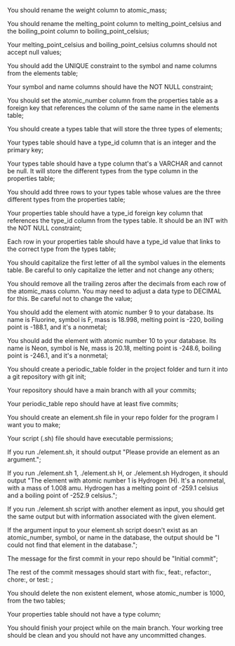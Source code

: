 You should rename the weight column to atomic_mass;

You should rename the melting_point column to melting_point_celsius and the boiling_point column to boiling_point_celsius;

Your melting_point_celsius and boiling_point_celsius columns should not accept null values;

You should add the UNIQUE constraint to the symbol and name columns from the elements table;

Your symbol and name columns should have the NOT NULL constraint;

You should set the atomic_number column from the properties table as a foreign key that references the column of the same name in the elements table;

You should create a types table that will store the three types of elements;

Your types table should have a type_id column that is an integer and the primary key;

Your types table should have a type column that's a VARCHAR and cannot be null. It will store the different types from the type column in the properties table;

You should add three rows to your types table whose values are the three different types from the properties table;

Your properties table should have a type_id foreign key column that references the type_id column from the types table. It should be an INT with the NOT NULL constraint;

Each row in your properties table should have a type_id value that links to the correct type from the types table;

You should capitalize the first letter of all the symbol values in the elements table. Be careful to only capitalize the letter and not change any others;

You should remove all the trailing zeros after the decimals from each row of the atomic_mass column. You may need to adjust a data type to DECIMAL for this. Be careful not to change the value;

You should add the element with atomic number 9 to your database. Its name is Fluorine, symbol is F, mass is 18.998, melting point is -220, boiling point is -188.1, and it's a nonmetal;

You should add the element with atomic number 10 to your database. Its name is Neon, symbol is Ne, mass is 20.18, melting point is -248.6, boiling point is -246.1, and it's a nonmetal;

You should create a periodic_table folder in the project folder and turn it into a git repository with git init;

Your repository should have a main branch with all your commits;

Your periodic_table repo should have at least five commits;

You should create an element.sh file in your repo folder for the program I want you to make;

Your script (.sh) file should have executable permissions;

If you run ./element.sh, it should output "Please provide an element as an argument.";

If you run ./element.sh 1, ./element.sh H, or ./element.sh Hydrogen, it should output "The element with atomic number 1 is Hydrogen (H). It's a nonmetal, with a mass of 1.008 amu. Hydrogen has a melting point of -259.1 celsius and a boiling point of -252.9 celsius.";

If you run ./element.sh script with another element as input, you should get the same output but with information associated with the given element.

If the argument input to your element.sh script doesn't exist as an atomic_number, symbol, or name in the database, the output should be "I could not find that element in the database.";

The message for the first commit in your repo should be "Initial commit";

The rest of the commit messages should start with fix:, feat:, refactor:, chore:, or test: ;

You should delete the non existent element, whose atomic_number is 1000, from the two tables;

Your properties table should not have a type column;

You should finish your project while on the main branch. Your working tree should be clean and you should not have any uncommitted changes.
